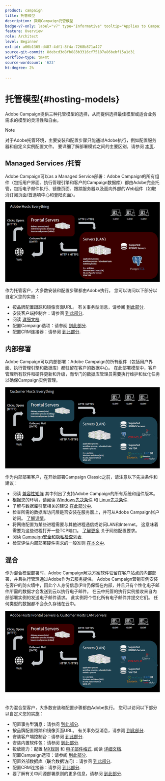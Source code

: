 ```yaml
---
product: campaign
title: 托管模型
description: 探索Campaign托管模型
badge-v7-only: label="v7" type="Informative" tooltip="Applies to Campaign Classic v7 only"
feature: Overview
role: Architect
level: Beginner
exl-id: a06b1365-d487-4df1-8f4a-7268b871a427
source-git-commit: 8debcd3d8fb883b3316cf75187a86bebf15a1d31
workflow-type: tm+mt
source-wordcount: '623'
ht-degree: 2%

---
```


# 托管模型{#hosting-models}



Adobe Campaign提供三种托管模型的选择，从而提供选择最佳模型或适合业务需求的模型的灵活性和自由。

>[!NOTE]
>
>对于Adobe托管环境，主要安装和配置步骤只能通过Adobe执行，例如配置服务器和自定义实例配置文件。 要详细了解部署模式之间的主要区别，请参阅 [本页](../../installation/using/capability-matrix.md).

## Managed Services /托管

Adobe Campaign可以as a Managed Service部署：Adobe Campaign的所有组件（包括用户界面、执行管理引擎和客户的Campaign数据库）都由Adobe完全托管，包括电子邮件执行、镜像页面、跟踪服务器以及面向外部的Web组件（如取消订阅页面/首选项中心和登陆页面）。

![](assets/deployment_hosted.png)

作为托管客户，大多数安装和配置步骤都由Adobe执行。 您可以访问以下部分以自定义您的实施：

* 按品牌配置跟踪和镜像页面URL。 有关事务型消息，请参阅 [到此部分](../../message-center/using/additional-configurations.md#configuring-multibranding).
* 安装客户端控制台：请参阅 [到此部分](../../installation/using/installing-the-client-console.md).
* 阅读 [详细文档](../../delivery/using/about-deliverability.md).
* 配置Campaign选项：请参阅 [到此部分](../../installation/using/configuring-campaign-options.md).
* 配置CRM连接器：请参阅 [到此部分](../../platform/using/crm-connectors.md).

## 内部部署

Adobe Campaign可以内部部署：Adobe Campaign的所有组件（包括用户界面、执行管理引擎和数据库）都驻留在客户的数据中心。 在此部署模型中，客户管理所有软件和硬件更新和升级，而专门的数据库管理员需要执行维护和优化任务以确保Campaign实例管理。

![](assets/deployment_onpremise.png)

作为内部部署客户，在开始部署Campaign Classic之前，请注意以下先决条件和建议：

* 阅读 [兼容性矩阵](../../rn/using/compatibility-matrix.md) 其中列出了支持Adobe Campaign的所有系统和组件版本。
* 根据您的环境，请阅读 [Windows先决条件](../../installation/using/prerequisites-of-campaign-installation-in-windows.md) 和 [Linux先决条件](../../installation/using/prerequisites-of-campaign-installation-in-linux.md).
* 了解与数据库引擎相关的建议 [在此部分中](../../installation/using/database.md).
* 检查所需的数据库访问层是否安装在服务器上，并可从Adobe Campaign帐户访问。 [了解详情](../../installation/using/application-server.md)。
* 将网络配置为某些进程需要与其他进程通信或访问LAN和Internet。 这意味着需要为这些进程打开一些TCP端口。 [了解更多](../../installation/using/network-configuration.md) 关于网络配置要求。
* 阅读 [Campaign安全和隐私检查列表](https://helpx.adobe.com/cn/campaign/kb/acc-security.html).
* 检查评估内部部署硬件需求的一般准则 [在本文中](https://helpx.adobe.com/cn/campaign/kb/hardware-sizing-guide.html).

## 混合

作为混合模型部署时，Adobe Campaign解决方案软件驻留在客户站点的内部部署，并且执行管理通过Adobe作为云服务提供。 Adobe Campaign营销实例安装在客户的防火墙中，因此个人身份信息(PII)仍保留在内部，并且只有个性化电子邮件所需的数据才会发送到云以执行电子邮件。 在云中托管的执行实例接收来自内部部署实例的发送电子邮件请求。 此实例将个性化所有电子邮件并提交它们。 任何类型的数据都不会永久存储在云中。

![](assets/deployment_hybrid.png)

作为混合型客户，大多数安装和配置步骤都由Adobe执行。 您可以访问以下部分以自定义您的实施：

* 配置事务型消息：请参阅 [到此部分](../../message-center/using/transactional-messaging-architecture.md).
* 按品牌配置跟踪和镜像页面URL。 有关事务型消息，请参阅 [到此部分](../../message-center/using/additional-configurations.md#configuring-multibranding).
* 安装客户端控制台：请参阅 [到此部分](../../installation/using/installing-the-client-console.md).
* 安装内置软件包：请参阅 [到此部分](../../installation/using/installing-campaign-standard-packages.md).
* 投放能力：配置 [MX规则](../../installation/using/email-deliverability.md#mx-configuration) 和 [电子邮件格式](../../installation/using/email-deliverability.md#managing-email-formats). 阅读 [详细文档](../../delivery/using/about-deliverability.md).
* 配置Campaign选项：请参阅 [到此部分](../../installation/using/configuring-campaign-options.md).
* 配置外部数据库（联合数据访问）：请参阅 [到此部分](../../installation/using/about-fda.md).
* 配置CRM连接器：请参阅 [到此部分](../../platform/using/crm-connectors.md).
* 要了解有关中间源部署原则的更多信息，请参阅 [到此部分](../../installation/using/mid-sourcing-deployment.md).

